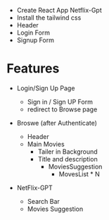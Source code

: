 - Create React App Netflix-Gpt
- Install the tailwind css
- Header
- Login Form
- Signup Form


# Features
- Login/Sign Up  Page
    - Sign in / Sign UP  Form
    - redirect to Browse page

- Broswe (after Authenticate)
    -   Header
    - Main Movies
         - Tailer in Background
         - Title and description
            -   MoviesSuggestion
                -   MovesList * N


- NetFlix-GPT
    - Search Bar
    - Movies Suggestion



